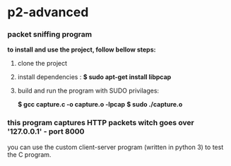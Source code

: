 # p2-advanced

### packet sniffing program

**to install and use the project, follow bellow steps:**
1. clone the project
2. install dependencies : **$ sudo apt-get install libpcap**
3. build and run the program with SUDO privilages:

    **$ gcc capture.c -o capture.o -lpcap**
    **$ sudo ./capture.o**

### this program captures HTTP packets witch goes over '127.0.0.1' - port 8000
you can use the custom client-server program (written in python 3) to test the C program.
